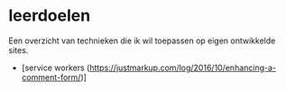 # leerdoelen

Een overzicht van technieken die ik wil toepassen op eigen ontwikkelde sites.

* [service workers (https://justmarkup.com/log/2016/10/enhancing-a-comment-form/)]
